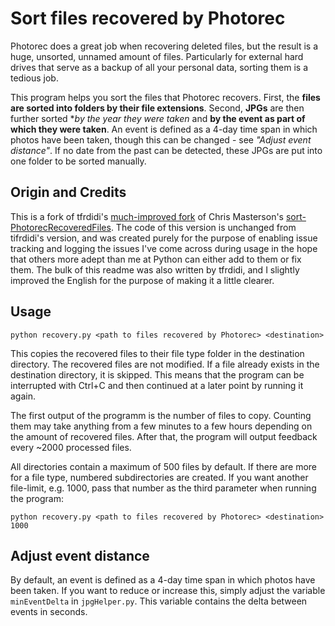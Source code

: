 # Sort files recovered by Photorec

Photorec does a great job when recovering deleted files, but the result is a huge, unsorted, unnamed amount of files. Particularly for external hard drives that serve as a backup of all your personal data, sorting them is a tedious job.

This program helps you sort the files that Photorec recovers. First, the **files are sorted into folders by their file extensions**. Second, **JPGs** are then further sorted **by the year they were taken* and **by the event as part of which they were taken**. An event is defined as a 4-day time span in which photos have been taken, though this can be changed - see *"Adjust event distance"*. If no date from the past can be detected, these JPGs are put into one folder to be sorted manually.

## Origin and Credits

This is a fork of tfrdidi's [much-improved fork](https://github.com/tfrdidi/sort-PhotorecRecoveredFiles) of Chris Masterson's [sort-PhotorecRecoveredFiles](https://github.com/ChrisMagnuson/sort-PhotorecRecoveredFiles). The code of this version is unchanged from tifrdidi's version, and was created purely for the purpose of enabling issue tracking and logging the issues I've come across during usage in the hope that others more adept than me at Python can either add to them or fix them. The bulk of this readme was also written by tfrdidi, and I slightly improved the English for the purpose of making it a little clearer.

## Usage

```python recovery.py <path to files recovered by Photorec> <destination>```

This copies the recovered files to their file type folder in the destination directory. The recovered files are not modified. If a file already exists in the destination directory, it is skipped. This means that the program can be interrupted with Ctrl+C and then continued at a later point by running it again.

The first output of the programm is the number of files to copy. Counting them may take anything from a few minutes to a few hours depending on the amount of recovered files. After that, the program will output feedback every ~2000 processed files.

All directories contain a maximum of 500 files by default. If there are more for a file type, numbered subdirectories are created. If you want another file-limit, e.g. 1000, pass that number as the third parameter when running the program:

```python recovery.py <path to files recovered by Photorec> <destination> 1000```

## Adjust event distance

By default, an event is defined as a 4-day time span in which photos have been taken. If you want to reduce or increase this, simply adjust the variable ```minEventDelta``` in ```jpgHelper.py```. This variable contains the delta between events in seconds. 
